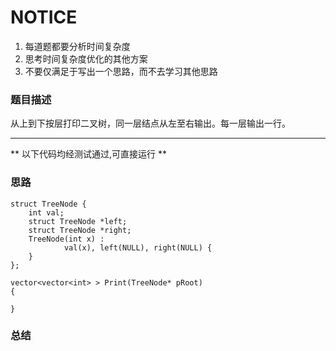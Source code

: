 # NOTICE
1. 每道题都要分析时间复杂度
2. 思考时间复杂度优化的其他方案
3. 不要仅满足于写出一个思路，而不去学习其他思路

### 题目描述
从上到下按层打印二叉树，同一层结点从左至右输出。每一层输出一行。


****
** 以下代码均经测试通过,可直接运行 **   

### 思路

```
struct TreeNode {
    int val;
    struct TreeNode *left;
    struct TreeNode *right;
    TreeNode(int x) :
            val(x), left(NULL), right(NULL) {
    }
};

vector<vector<int> > Print(TreeNode* pRoot) 
{

}
```

### 总结
